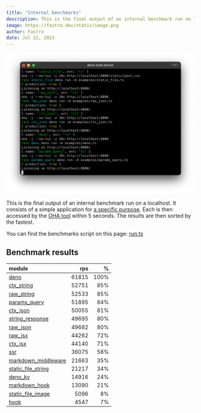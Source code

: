 ```yaml
---
title: "Internal benchmarks"
description: This is the final output of an internal benchmark run on localhost
image: https://fastro.dev/static/image.png
author: Fastro
date: Jul 22, 2023
---
```


![bench](/static/bench.png)

This is the final output of an internal benchmark run on a localhost. It consists of a simple application for [a specific purpose](https://github.com/fastrodev/fastro/blob/main/deno.json). Each is then accessed by the [OHA tool](https://github.com/hatoo/oha) within 5 seconds. The results are then sorted by the fastest.

You can find the benchmarks script on this page: [run.ts](https://github.com/fastrodev/fastro/blob/main/bench/run.ts)

## Benchmark results


| module                                                                                               |   rps |    % |
| :--------------------------------------------------------------------------------------------------- | ----: | ---: |
| [deno](https://github.com/fastrodev/fastro/blob/main/examples/deno.ts)                               | 61815 | 100% |
| [ctx_string](https://github.com/fastrodev/fastro/blob/main/examples/ctx_string.ts)                   | 52751 |  85% |
| [raw_string](https://github.com/fastrodev/fastro/blob/main/examples/raw_string.ts)                   | 52533 |  85% |
| [params_query](https://github.com/fastrodev/fastro/blob/main/examples/params_query.ts)               | 51895 |  84% |
| [ctx_json](https://github.com/fastrodev/fastro/blob/main/examples/ctx_json.ts)                       | 50055 |  81% |
| [string_response](https://github.com/fastrodev/fastro/blob/main/examples/string_response.ts)         | 49695 |  80% |
| [raw_json](https://github.com/fastrodev/fastro/blob/main/examples/raw_json.ts)                       | 49682 |  80% |
| [raw_jsx](https://github.com/fastrodev/fastro/blob/main/examples/raw_jsx.tsx)                        | 44262 |  72% |
| [ctx_jsx](https://github.com/fastrodev/fastro/blob/main/examples/ctx_jsx.tsx)                        | 44140 |  71% |
| [ssr](https://github.com/fastrodev/fastro/blob/main/examples/ssr.ts)                                 | 36075 |  58% |
| [markdown_middleware](https://github.com/fastrodev/fastro/blob/main/examples/markdown_middleware.ts) | 21663 |  35% |
| [static_file_string](https://github.com/fastrodev/fastro/blob/main/examples/static_file_string.ts)   | 21217 |  34% |
| [deno_kv](https://github.com/fastrodev/fastro/blob/main/examples/deno_kv.ts)                         | 14916 |  24% |
| [markdown_hook](https://github.com/fastrodev/fastro/blob/main/examples/markdown_hook.ts)             | 13090 |  21% |
| [static_file_image](https://github.com/fastrodev/fastro/blob/main/examples/static_file_image.ts)     |  5096 |   8% |
| [hook](https://github.com/fastrodev/fastro/blob/main/examples/hook.ts)                               |  4547 |   7% |